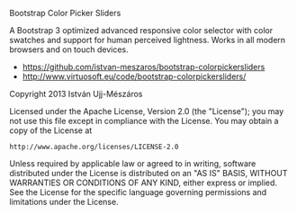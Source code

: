 Bootstrap Color Picker Sliders

A Bootstrap 3 optimized advanced responsive color selector with color swatches and support for human perceived lightness. Works in all modern browsers and on touch devices.

- https://github.com/istvan-meszaros/bootstrap-colorpickersliders
- http://www.virtuosoft.eu/code/bootstrap-colorpickersliders/

Copyright 2013 István Ujj-Mészáros

Licensed under the Apache License, Version 2.0 (the "License");
you may not use this file except in compliance with the License.
You may obtain a copy of the License at

    http://www.apache.org/licenses/LICENSE-2.0

Unless required by applicable law or agreed to in writing, software
distributed under the License is distributed on an "AS IS" BASIS,
WITHOUT WARRANTIES OR CONDITIONS OF ANY KIND, either express or implied.
See the License for the specific language governing permissions and
limitations under the License.
